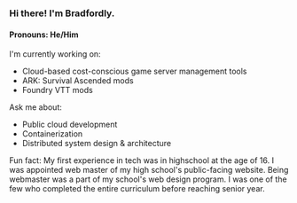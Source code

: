 ### Hi there! I'm Bradfordly.

#### Pronouns: He/Him

I'm currently working on:
* Cloud-based cost-conscious game server management tools
* ARK: Survival Ascended mods
* Foundry VTT mods

Ask me about:
* Public cloud development
* Containerization
* Distributed system design & architecture

Fun fact: My first experience in tech was in highschool at the age of 16. I was appointed web master of my high school's public-facing website. Being webmaster was a part of my school's web design program. I was one of the few who completed the entire curriculum before reaching senior year.
